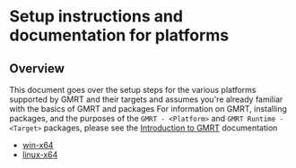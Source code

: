 # Setup instructions and documentation for platforms

## Overview

This document goes over the setup steps for the various platforms supported by GMRT and their targets and assumes you're already familiar with the basics of GMRT and packages
For information on GMRT, installing packages, and the purposes of the `GMRT - <Platform>` and `GMRT Runtime - <Target>` packages, please see the [Introduction to GMRT](../../GMRT-beta-intro-and-setup-instructions.md) documentation

- [win-x64](win-x64/Setup.md)
- [linux-x64](linux-x64/Setup.md)